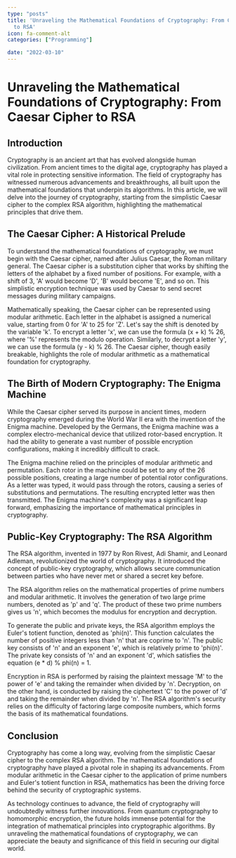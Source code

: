 ```yaml
---
type: "posts"
title: 'Unraveling the Mathematical Foundations of Cryptography: From Caesar Cipher
  to RSA'
icon: fa-comment-alt
categories: ["Programming"]

date: "2022-03-10"
---
```




# Unraveling the Mathematical Foundations of Cryptography: From Caesar Cipher to RSA

## Introduction
Cryptography is an ancient art that has evolved alongside human civilization. From ancient times to the digital age, cryptography has played a vital role in protecting sensitive information. The field of cryptography has witnessed numerous advancements and breakthroughs, all built upon the mathematical foundations that underpin its algorithms. In this article, we will delve into the journey of cryptography, starting from the simplistic Caesar cipher to the complex RSA algorithm, highlighting the mathematical principles that drive them.

## The Caesar Cipher: A Historical Prelude
To understand the mathematical foundations of cryptography, we must begin with the Caesar cipher, named after Julius Caesar, the Roman military general. The Caesar cipher is a substitution cipher that works by shifting the letters of the alphabet by a fixed number of positions. For example, with a shift of 3, 'A' would become 'D', 'B' would become 'E', and so on. This simplistic encryption technique was used by Caesar to send secret messages during military campaigns.

Mathematically speaking, the Caesar cipher can be represented using modular arithmetic. Each letter in the alphabet is assigned a numerical value, starting from 0 for 'A' to 25 for 'Z'. Let's say the shift is denoted by the variable 'k'. To encrypt a letter 'x', we can use the formula (x + k) % 26, where '%' represents the modulo operation. Similarly, to decrypt a letter 'y', we can use the formula (y - k) % 26. The Caesar cipher, though easily breakable, highlights the role of modular arithmetic as a mathematical foundation for cryptography.

## The Birth of Modern Cryptography: The Enigma Machine
While the Caesar cipher served its purpose in ancient times, modern cryptography emerged during the World War II era with the invention of the Enigma machine. Developed by the Germans, the Enigma machine was a complex electro-mechanical device that utilized rotor-based encryption. It had the ability to generate a vast number of possible encryption configurations, making it incredibly difficult to crack.

The Enigma machine relied on the principles of modular arithmetic and permutation. Each rotor in the machine could be set to any of the 26 possible positions, creating a large number of potential rotor configurations. As a letter was typed, it would pass through the rotors, causing a series of substitutions and permutations. The resulting encrypted letter was then transmitted. The Enigma machine's complexity was a significant leap forward, emphasizing the importance of mathematical principles in cryptography.

## Public-Key Cryptography: The RSA Algorithm
The RSA algorithm, invented in 1977 by Ron Rivest, Adi Shamir, and Leonard Adleman, revolutionized the world of cryptography. It introduced the concept of public-key cryptography, which allows secure communication between parties who have never met or shared a secret key before.

The RSA algorithm relies on the mathematical properties of prime numbers and modular arithmetic. It involves the generation of two large prime numbers, denoted as 'p' and 'q'. The product of these two prime numbers gives us 'n', which becomes the modulus for encryption and decryption.

To generate the public and private keys, the RSA algorithm employs the Euler's totient function, denoted as 'phi(n)'. This function calculates the number of positive integers less than 'n' that are coprime to 'n'. The public key consists of 'n' and an exponent 'e', which is relatively prime to 'phi(n)'. The private key consists of 'n' and an exponent 'd', which satisfies the equation (e * d) % phi(n) = 1.

Encryption in RSA is performed by raising the plaintext message 'M' to the power of 'e' and taking the remainder when divided by 'n'. Decryption, on the other hand, is conducted by raising the ciphertext 'C' to the power of 'd' and taking the remainder when divided by 'n'. The RSA algorithm's security relies on the difficulty of factoring large composite numbers, which forms the basis of its mathematical foundations.

## Conclusion
Cryptography has come a long way, evolving from the simplistic Caesar cipher to the complex RSA algorithm. The mathematical foundations of cryptography have played a pivotal role in shaping its advancements. From modular arithmetic in the Caesar cipher to the application of prime numbers and Euler's totient function in RSA, mathematics has been the driving force behind the security of cryptographic systems.

As technology continues to advance, the field of cryptography will undoubtedly witness further innovations. From quantum cryptography to homomorphic encryption, the future holds immense potential for the integration of mathematical principles into cryptographic algorithms. By unraveling the mathematical foundations of cryptography, we can appreciate the beauty and significance of this field in securing our digital world.